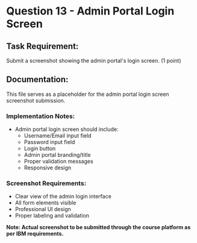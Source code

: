 # Question 13 - Admin Portal Login Screen

## Task Requirement:
Submit a screenshot showing the admin portal's login screen. (1 point)

## Documentation:
This file serves as a placeholder for the admin portal login screen screenshot submission.

### Implementation Notes:
- Admin portal login screen should include:
  - Username/Email input field
  - Password input field
  - Login button
  - Admin portal branding/title
  - Proper validation messages
  - Responsive design

### Screenshot Requirements:
- Clear view of the admin login interface
- All form elements visible
- Professional UI design
- Proper labeling and validation

**Note: Actual screenshot to be submitted through the course platform as per IBM requirements.**